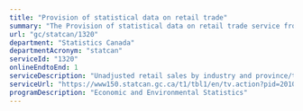 ```yaml
---
title: "Provision of statistical data on retail trade"
summary: "The Provision of statistical data on retail trade service from Statistics Canada is available end-to-end online, according to the GC Service Inventory."
url: "gc/statcan/1320"
department: "Statistics Canada"
departmentAcronym: "statcan"
serviceId: "1320"
onlineEndtoEnd: 1
serviceDescription: "Unadjusted retail sales by industry and province/territory/CMA; seasonally adjusted retail  sales by industry and province/territory/CMA; retail chained dollar estimates; retail inventories (internal use only); e-commerce retail sales. The data are used as an input to monthly GDP, and as a measure of final consumption."
serviceUrl: "https://www150.statcan.gc.ca/t1/tbl1/en/tv.action?pid=2010000801"
programDescription: "Economic and Environmental Statistics"
---
```


